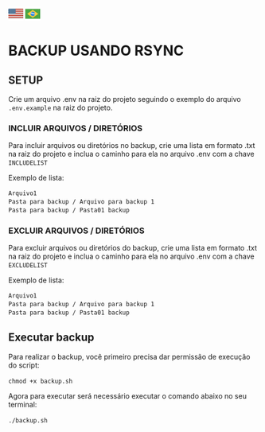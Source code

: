 [<img src="./assets/flags/eu_US.svg" width="30">](../README.md) [<img src="assets/flags/pt_BR.svg" width="30">](README_pt-BR.md)
# BACKUP USANDO RSYNC

## SETUP

Crie um arquivo .env na raiz do projeto seguindo o exemplo do arquivo `.env.example` na raiz do projeto.

### INCLUIR ARQUIVOS / DIRETÓRIOS

Para incluir arquivos ou diretórios no backup, crie uma lista em formato .txt na raiz do projeto e inclua o caminho para ela no arquivo .env com a chave `INCLUDELIST`

Exemplo de lista:

```txt
Arquivo1
Pasta para backup / Arquivo para backup 1
Pasta para backup / Pasta01 backup

```

### EXCLUIR ARQUIVOS / DIRETÓRIOS

Para excluir arquivos ou diretórios do backup, crie uma lista em formato .txt na raiz do projeto e inclua o caminho para ela no arquivo .env com a chave `EXCLUDELIST`

Exemplo de lista:

```txt
Arquivo1
Pasta para backup / Arquivo para backup 1
Pasta para backup / Pasta01 backup

```


## Executar backup

Para realizar o backup, você primeiro precisa dar permissão de execução do script:

`chmod +x backup.sh`

Agora para executar será necessário executar o comando abaixo no seu terminal:

`./backup.sh`